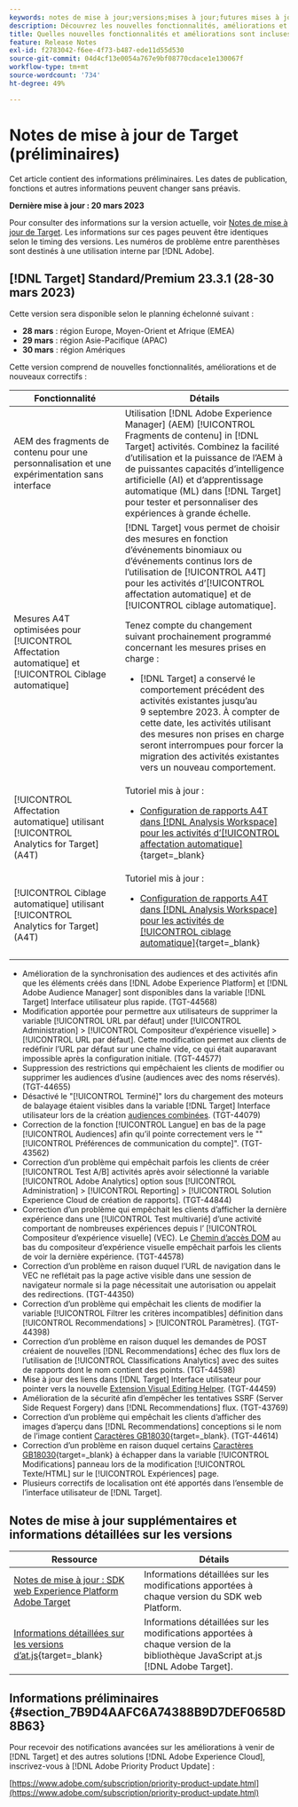 ```yaml
---
keywords: notes de mise à jour;versions;mises à jour;futures mises à jour;améliorations;nouvelles fonctionnalités;correctifs;préliminaire
description: Découvrez les nouvelles fonctionnalités, améliorations et correctifs de la prochaine version d’Adobe Target, notamment les SDK, les API et les bibliothèques JavaScript.
title: Quelles nouvelles fonctionnalités et améliorations sont incluses dans la prochaine version de  [!DNL Target]  ?
feature: Release Notes
exl-id: f2783042-f6ee-4f73-b487-ede11d55d530
source-git-commit: 04d4cf13e0054a767e9bf08770cdace1e130067f
workflow-type: tm+mt
source-wordcount: '734'
ht-degree: 49%

---
```


# Notes de mise à jour de Target (préliminaires)

Cet article contient des informations préliminaires. Les dates de publication, fonctions et autres informations peuvent changer sans préavis.

**Dernière mise à jour : 20 mars 2023**

Pour consulter des informations sur la version actuelle, voir [Notes de mise à jour de Target](release-notes.md). Les informations sur ces pages peuvent être identiques selon le timing des versions. Les numéros de problème entre parenthèses sont destinés à une utilisation interne par [!DNL Adobe].

## [!DNL Target] Standard/Premium 23.3.1 (28-30 mars 2023)

Cette version sera disponible selon le planning échelonné suivant :

* **28 mars** : région Europe, Moyen-Orient et Afrique (EMEA)
* **29 mars** : région Asie-Pacifique (APAC)
* **30 mars** : région Amériques

Cette version comprend de nouvelles fonctionnalités, améliorations et de nouveaux correctifs :

| Fonctionnalité | Détails |
|--- |--- |
| AEM des fragments de contenu pour une personnalisation et une expérimentation sans interface | Utilisation [!DNL Adobe Experience Manager] (AEM) [!UICONTROL Fragments de contenu] in [!DNL Target] activités. Combinez la facilité d’utilisation et la puissance de l’AEM à de puissantes capacités d’intelligence artificielle (AI) et d’apprentissage automatique (ML) dans [!DNL Target] pour tester et personnaliser des expériences à grande échelle. |
| Mesures A4T optimisées pour [!UICONTROL Affectation automatique] et [!UICONTROL Ciblage automatique] | [!DNL Target] vous permet de choisir des mesures en fonction d’événements binomiaux ou d’événements continus lors de l’utilisation de [!UICONTROL A4T] pour les activités d’[!UICONTROL affectation automatique] et de [!UICONTROL ciblage automatique].<P>Tenez compte du changement suivant prochainement programmé concernant les mesures prises en charge :<ul><li>[!DNL Target] a conservé le comportement précédent des activités existantes jusqu’au 9 septembre 2023. À compter de cette date, les activités utilisant des mesures non prises en charge seront interrompues pour forcer la migration des activités existantes vers un nouveau comportement.</li></ul> |
| [!UICONTROL Affectation automatique] utilisant [!UICONTROL Analytics for Target] (A4T) | Tutoriel mis à jour :<ul><li>[Configuration de rapports A4T dans  [!DNL Analysis Workspace]  pour les activités d’[!UICONTROL affectation automatique]](https://experienceleague.adobe.com/docs/target-learn/tutorials/integrations/set-up-a4t-reports-in-analysis-workspace-for-auto-allocate-activities.html?lang=fr){target=_blank}</li></ul> |
| [!UICONTROL Ciblage automatique] utilisant [!UICONTROL Analytics for Target] (A4T) | Tutoriel mis à jour :<ul><li>[Configuration de rapports A4T dans  [!DNL Analysis Workspace]  pour les activités de [!UICONTROL ciblage automatique]](https://experienceleague.adobe.com/docs/target-learn/tutorials/integrations/set-up-a4t-reports-in-analysis-workspace-for-auto-target-activities.html?lang=fr){target=_blank}</li></ul> |

* Amélioration de la synchronisation des audiences et des activités afin que les éléments créés dans [!DNL Adobe Experience Platform] et [!DNL Adobe Audience Manager] sont disponibles dans la variable [!DNL Target] Interface utilisateur plus rapide. (TGT-44568)
* Modification apportée pour permettre aux utilisateurs de supprimer la variable [!UICONTROL URL par défaut] under [!UICONTROL Administration] > [!UICONTROL Compositeur d’expérience visuelle] > [!UICONTROL URL par défaut]. Cette modification permet aux clients de redéfinir l’URL par défaut sur une chaîne vide, ce qui était auparavant impossible après la configuration initiale. (TGT-44577)
* Suppression des restrictions qui empêchaient les clients de modifier ou supprimer les audiences d’usine (audiences avec des noms réservés). (TGT-44655)
* Désactivé le &quot;[!UICONTROL Terminé]&quot; lors du chargement des moteurs de balayage étaient visibles dans la variable [!DNL Target] Interface utilisateur lors de la création [audiences combinées](/help/main/c-target/combining-multiple-audiences.md). (TGT-44079)
* Correction de la fonction [!UICONTROL Langue] en bas de la page [!UICONTROL Audiences] afin qu’il pointe correctement vers le &quot;&quot;[!UICONTROL Préférences de communication du compte]&quot;. (TGT-43562)
* Correction d’un problème qui empêchait parfois les clients de créer [!UICONTROL Test A/B] activités après avoir sélectionné la variable [!UICONTROL Adobe Analytics] option sous [!UICONTROL Administration] > [!UICONTROL Reporting] > [!UICONTROL Solution Experience Cloud de création de rapports]. (TGT-44844)
* Correction d’un problème qui empêchait les clients d’afficher la dernière expérience dans une [!UICONTROL Test multivarié] d’une activité comportant de nombreuses expériences depuis l’ [!UICONTROL Compositeur d’expérience visuelle] (VEC). Le [Chemin d’accès DOM](/help/main/c-experiences/c-visual-experience-composer/viztarget-options.md#dom-path) au bas du compositeur d’expérience visuelle empêchait parfois les clients de voir la dernière expérience. (TGT-44578)
* Correction d’un problème en raison duquel l’URL de navigation dans le VEC ne reflétait pas la page active visible dans une session de navigateur normale si la page nécessitait une autorisation ou appelait des redirections. (TGT-44350)
* Correction d’un problème qui empêchait les clients de modifier la variable [!UICONTROL Filtrer les critères incompatibles] définition dans [!UICONTROL Recommendations] > [!UICONTROL Paramètres]. (TGT-44398)
* Correction d’un problème en raison duquel les demandes de POST créaient de nouvelles [!DNL Recommendations] échec des flux lors de l’utilisation de [!UICONTROL Classifications Analytics] avec des suites de rapports dont le nom contient des points. (TGT-44598)
* Mise à jour des liens dans [!DNL Target] Interface utilisateur pour pointer vers la nouvelle [Extension Visual Editing Helper](/help/main/c-experiences/c-visual-experience-composer/r-troubleshoot-composer/visual-editing-helper-extension.md). (TGT-44459)
* Amélioration de la sécurité afin d’empêcher les tentatives SSRF (Server Side Request Forgery) dans [!DNL Recommendations] flux. (TGT-43769)
* Correction d’un problème qui empêchait les clients d’afficher des images d’aperçu dans [!DNL Recommendations] conceptions si le nom de l’image contient [Caractères GB18030](https://en.wikipedia.org/wiki/GB_18030){target=_blank}. (TGT-44614)
* Correction d’un problème en raison duquel certains [Caractères GB18030](https://en.wikipedia.org/wiki/GB_18030){target=_blank} à échapper dans la variable [!UICONTROL Modifications] panneau lors de la modification [!UICONTROL Texte/HTML] sur le [!UICONTROL Expériences] page.
* Plusieurs correctifs de localisation ont été apportés dans l’ensemble de l’interface utilisateur de [!DNL Target].


## Notes de mise à jour supplémentaires et informations détaillées sur les versions

| Ressource | Détails |
|--- |--- |
| [Notes de mise à jour : SDK web Experience Platform Adobe Target](https://experienceleague.adobe.com/docs/experience-platform/edge/release-notes.html?lang=fr) | Informations détaillées sur les modifications apportées à chaque version du SDK web Platform. |
| [Informations détaillées sur les versions d’at.js](https://developer.adobe.com/target/implement/client-side/atjs/target-atjs-versions/){target=_blank} | Informations détaillées sur les modifications apportées à chaque version de la bibliothèque JavaScript at.js [!DNL Adobe Target]. |


## Informations préliminaires {#section_7B9D4AAFC6A74388B9D7DEF0658D8B63}

Pour recevoir des notifications avancées sur les améliorations à venir de [!DNL Target] et des autres solutions [!DNL Adobe Experience Cloud], inscrivez-vous à [!DNL Adobe Priority Product Update] :

[https://www.adobe.com/subscription/priority-product-update.html](https://www.adobe.com/subscription/priority-product-update.html)
